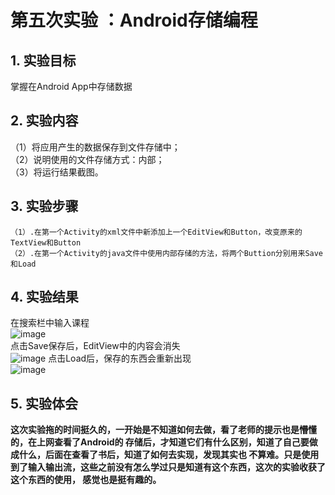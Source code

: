 # 第五次实验 ：Android存储编程 

## 1. 实验目标
   掌握在Android App中存储数据  

## 2. 实验内容   
 （1）将应用产生的数据保存到文件存储中；  
 （2）说明使用的文件存储方式：内部；  
 （3）将运行结果截图。  


## 3. 实验步骤
    （1）.在第一个Activity的xml文件中新添加上一个EditView和Button，改变原来的TextView和Button  
    （2）.在第一个Activity的java文件中使用内部存储的方法，将两个Buttion分别用来Save和Load   

## 4. 实验结果
在搜索栏中输入课程  
![image](https://github.com/CAIYB/android-labs-2018/blob/master/com1614080901103/%E5%AE%9E%E9%AA%8C5%E7%9A%84%E6%88%AA%E5%9B%BE1.png)  
点击Save保存后，EditView中的内容会消失  
![image](https://github.com/CAIYB/android-labs-2018/blob/master/com1614080901103/%E5%AE%9E%E9%AA%8C5%E7%9A%84%E6%88%AA%E5%9B%BE2.png)
点击Load后，保存的东西会重新出现    
![image](https://github.com/CAIYB/android-labs-2018/blob/master/com1614080901103/%E5%AE%9E%E9%AA%8C5%E7%9A%84%E6%88%AA%E5%9B%BE3.png)  
## 5. 实验体会
**这次实验拖的时间挺久的，一开始是不知道如何去做，看了老师的提示也是懵懂的，在上网查看了Android的
存储后，才知道它们有什么区别，知道了自己要做成什么，后面在查看了书后，知道了如何去实现，发现其实也
不算难。只是使用到了输入输出流，这些之前没有怎么学过只是知道有这个东西，这次的实验收获了这个东西的使用，
感觉也是挺有趣的。**
